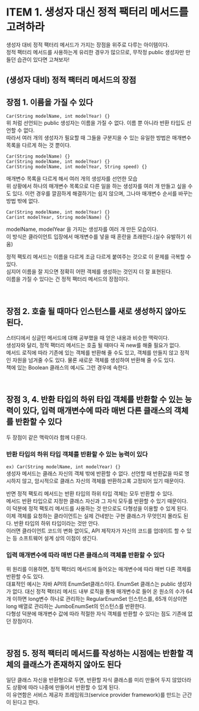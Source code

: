 # ITEM 1. 생성자 대신 정적 팩터리 메서드를 고려하라

생성자 대비 정적 팩터리 메서드가 가지는 장점을 위주로 다루는 아이템이다.   
정적 팩터리 메서드를 사용하는게 유리한 경우가 많으므로, 무작정 public 생성자만 만들던 습관이 있다면 고쳐보자!

## (생성자 대비) 정적 팩터리 메서드의 장점
## 장점 1. 이름을 가질 수 있다
```Car(String modelName, int modelYear) {}```  
위 처럼 선언되는 public 생성자는 이름을 가질 수 없다.
이름 뿐 아니라 반환 타입도 선언할 수 없다.  
따라서 여러 개의 생성자가 필요할 때 그들을 구분지을 수 있는 유일한 방법은 매개변수 목록을 다르게 하는 것 뿐이다.


```
Car(String modelName) {}
Car(String modelName, int modelYear) {}
Car(String modelName, int modelYear, String speed) {}
```
매개변수 목록을 다르게 해서 여러 개의 생성자를 선언한 모습  
위 상황에서 하나의 매개변수 목록으로 다른 일을 하는 생성자를 여러 개 만들고 싶을 수도 있다. 이런 경우를 깔끔하게 해결하기는 쉽지 않으며, 그나마 매개변수 순서를 바꾸는 방법 밖에 없다.

```  
Car(String modelName, int modelYear) {}
Car(int modelYear, String modelName) {}
```
modelName, modelYear 을 가지는 생성자를 여러 개 만든 모습이다.  
이 방식은 클라이언트 입장에서 매개변수를 넣을 때 혼란을 초래한다.(실수 유발하기 쉬움)


정적 팩토리 메서드는 이름을 다르게 조금 다르게 붙여주는 것으로 이 문제를 극복할 수 있다.  
심지어 이름을 잘 지으면 정확히 어떤 객체를 생성하는 것인지 더 잘 표현된다.    
이름을 가질 수 있다는 건 정적 팩터리 메서드의 장점이다.

<br>

## 장점 2. 호출 될 때마다 인스턴스를 새로 생성하지 않아도 된다.

스터디에서 싱글턴 메서드에 대해 공부했을 때 얻은 내용과 비슷한 맥락이다.    
생성자와 달리, 정적 팩터리 메서드는 호출 될 때마다 꼭 new를 해줄 필요가 없다.    
메서드 로직에 따라 기존에 있는 객체를 반환해 줄 수도 있고, 객체를 만들지 않고 정적인 자원을 넘겨줄 수도 있다.
물론 새로운 객체를 생성하여 반환해 줄 수도 있다.  
책에 있는 Boolean 클래스의 예시도 그런 경우에 속한다.

<br>

## 장점 3, 4. 반환 타입의 하위 타입 객체를 반환할 수 있는 능력이 있다, 입력 매개변수에 따라 매번 다른 클래스의 객체를 반환할 수 있다


두 장점이 같은 맥락이라 함께 다룬다.

### 반환 타입의 하위 타입 객체를 반환할 수 있는 능력이 있다

```ex) Car(String modelName, int modelYear) {}```  
생성자 메서드는 클래스 자신의 객체 밖에 반환할 수 없다.
선언할 때 반환값을 따로 명시하지 않고, 암시적으로 클래스 자신의 객체를 반환하고록 고정되어 있기 때문이다.


반면 정적 팩토리 메서드는 반환 타입의 하위 타입 객체는 모두 반환할 수 있다.  
메서드 반환 타입으로 지정한 클래스 자신과 그 자식 모두를 반환할 수 있기 때문이다.  
이 덕분에 정적 팩토리 메서드를 사용하는 것 만으로도 다형성을 이용할 수 있게 된다.  
이제 객체를 요청하는 클라이언트는 실제 건네받는 구현 클래스가 무엇인지 몰라도 된다.
반환 타입의 하위 타입이라는 것만 안다.   
이러면 클라이언트 코드의 변화 없이도, API 제작자가 자신의 코드를 업데이트 할 수 있는 등 소프트웨어 설계 상의 이점이 생긴다.



### 입력 매개변수에 따라 매번 다른 클래스의 객체를 반환할 수 있다

위 원리를 이용하면, 정적 팩터리 메서드에 들어오는 매개변수에 따라 매번 다른 객체를 반환할 수도 있다.  
대표적인 예시는 자바 API의 EnumSet클래스이다.
EnumSet 클래스는 public 생성자가 없다.
대신 정적 팩터리 메서드 내부 로직을 통해 매개변수로 들어 온 원소의 수가 64개 이하면 long변수 하나로 관리하는 RegularEnumSet 인스턴스를, 65개 이상이면 long 배열로 관리하는 JumboEnumSet의 인스턴스를 반환한다.  
다형성 덕분에 매개변수 값에 따라 적절한 자식 객체를 반환할 수 있다는 점도 기존에 없던 장점이다.

<br>

## 장점 5. 정적 팩터리 메서드를 작성하는 시점에는 반환할 객체의 클래스가 존재하지 않아도 된다

일단 클래스 자신을 반환형으로 두면, 반환할 자식 클래스를 미리 만들어 두지 않았더라도 상황에 따라 나중에 만들어서 반환할 수 있게 된다.    
이 유연함은 서비스 제공자 프레임워크(service provider framework)를 만드는 근간이 된다고 한다.